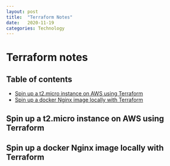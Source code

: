 ```yaml
---
layout: post
title:  "Terraform Notes"
date:   2020-11-19
categories: Technology
---
```

# Terraform notes #

## Table of contents

- [Spin up a t2.micro instance on AWS using Terraform](#Spin-up-a-t2.micro-instance-on-AWS-using-Terraform)
- [Spin up a docker Nginx image locally with Terraform](#Spin-up-a-docker-Nginx-image-locally-with-Terraform)

## Spin up a t2.micro instance on AWS using Terraform


## Spin up a docker Nginx image locally with Terraform
